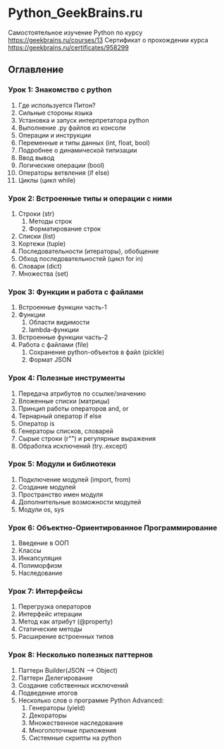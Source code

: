 # Python_GeekBrains.ru
Самостоятельное изучение Python по курсу https://geekbrains.ru/courses/13
Сертификат о прохождении курса https://geekbrains.ru/certificates/958299

## Оглавление

### Урок 1: Знакомство с python
1. Где используется Питон?
1. Сильные стороны языка
1. Установка и запуск интерпретатора python
1. Выполнение .py файлов из консоли
1. Операции и инструкции
1. Переменные и типы данных (int, float, bool)
1. Подробнее о динамической типизации
1. Ввод вывод
1. Логические операции (bool)
1. Операторы ветвления (if else)
1. Циклы (цикл while)

### Урок 2: Встроенные типы и операции с ними
1. Строки (str)
    1. Методы строк
    1. Форматирование строк
1. Списки (list)
1. Кортежи (tuple)
1. Последовательности (итераторы), обобщение
1. Обход последовательностей (цикл for in)
1. Словари (dict)
1. Множества (set)

### Урок 3: Функции и работа с файлами
1. Встроенные функции часть-1
1. Функции 
    1. Области видимости
    1. lambda-функции
1. Встроенные функции часть-2
1. Работа с файлами (file)
    1. Сохранение python-объектов в файл (pickle)
    1. Формат JSON

### Урок 4: Полезные инструменты
1. Передача атрибутов по ссылке/значению
1. Вложенные списки (матрицы)
1. Принцип работы операторов and, or
1. Тернарный оператор if else
1. Оператор is
1. Генераторы списков, словарей
1. Сырые строки (r"") и регулярные выражения
1. Обработка исключений (try..except)

### Урок 5: Модули и библиотеки
1. Подключение модулей (import, from)
1. Создание модулей
1. Пространство имен модуля
1. Дополнительные возможности модулей
1. Модули os, sys

### Урок 6: Объектно-Ориентированное Программирование
1. Введение в ООП
1. Классы
1. Инкапсуляция
1. Полиморфизм
1. Наследование

### Урок 7: Интерфейсы
1. Перегрузка операторов
1. Интерфейс итерации
1. Метод как атрибут (@property)
1. Статические методы
1. Расширение встроенных типов

### Урок 8: Несколько полезных паттернов
1. Паттерн Builder(JSON --> Object)
1. Паттерн Делегирование
1. Создание собственных исключений
1. Подведение итогов
1. Несколько слов о программе Python Advanced:
    1. Генераторы (yield)
    1. Декораторы
    1. Множественное наследование
    1. Многопоточные приложения
    1. Системные скрипты на python
   
